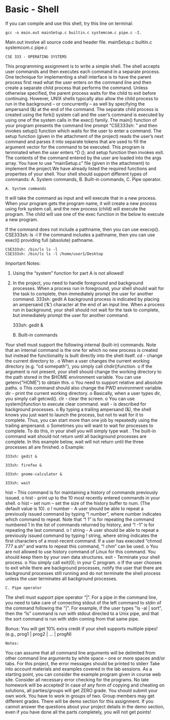 ﻿# Basic - Shell

If you can compile  and use this shell, try this line on terminal:

	gcc -o main.out mainSetup.c builtin.c systemcom.c pipe.c -I.

Main.out involve all source code and header file.
	mainSetup.c builtin.c systemcom.c pipe.c	


	CSE 333 - OPERATING SYSTEMS
	
This programming assignment is to write a simple shell. The shell accepts user commands and then executes each command
in a separate process. One technique for implementing a shell interface is to have the parent process first read what the user
enters on the command line and then create a separate child process that performs the command. Unless otherwise specified, the
parent process waits for the child to exit before continuing. However, UNIX shells typically also allow the child process to run
in the background – or concurrently – as well by specifying the ampersand (&) at the end of the command. The separate child
process is created using the fork() system call and the user’s command is executed by using one of the system calls in the
exec() family.
The main() function of your program presents the command line prompt “CSE333sh: ” and then invokes setup() function which waits
for the user to enter a command. The setup function (given in the attachment of the project) reads the user’s next command and
parses it into separate tokens that are used to fill the argument vector for the command to be executed. This program is
terminated when the user enters ^D (<CONTROL><D>); and setup function then invokes exit. The contents of the command entered by
the user are loaded into the args array. You have to use “mainSetup.c” file (given in the attachment) to implement the
project.We have already listed the required functions and properties of your shell.
	Your shell should support different types of commands:
A. System commands,
B. Built-in commands,
C. Pipe operator.

	A. System commands 

It will take the command as input and will execute that in a new process. When your program
gets the program name, it will create a new process using fork system call, and the new process (child) will execute the
program. The child will use one of the exec function in the below to execute a new program.

If the command does not include a pathname, then you can use execvp().
CSE333sh: ls -l
If the command includes a pathname, then you can use execl() providing full
(absolute) pathname.

	CSE333sh: /bin/ls ls -l
	CSE333sh: /bin/ls ls -l /home/user1/Desktop

Important Notes:

1. Using the “system” function for part A is not allowed!
2.  In the project, you need to handle foreground and background processes. When a process run in foreground, your shell should
wait for the task to complete, then immediately prompt the user for another command.
333sh: gedit
	A background process is indicated by placing an ampersand (’&’) character at the end of an input line. When a process
run in background, your shell should not wait for the task to complete, but immediately prompt the user for another command.

	333sh: gedit &


	B. Built-in commands

Your shell must support the following internal (built-in) commands. Note that an internal command is the one for which no new
process is created but instead the functionality is built directly into the shell itself.
cd <directory> - change the current directory to <directory>.
	o When a user changes the current working directory (e.g. "cd somepath"), you simply call chdir()function.
	o If the <directory> argument is not present, your shell should change the working directory to the path stored in the
$HOME environment variable. You can use getenv("HOME") to obtain this.
	o You need to support relative and absolute paths.
	o This command should also change the PWD environment variable.
dir - print the current working directory.
	o Basically, when a user types dir, you simply call getcwd().
clr - clear the screen.
	o You can use system()function to execute clear command.
wait - is described for background processes.
	o By typing a trailing ampersand (&), the shell knows you just want to launch the process, but not to wait for it to
complete. Thus, you can start more than one job by repeatedly using the trailing ampersand.
	o Sometimes you will want to wait for processes to complete. To do this, in your shell you will simply type wait . The
built-in command wait should not return until all background processes are complete. In this example below, wait will not return
until the three processes all are finished.
	o Example:
 
 	333sh: gedit &
 
 	333sh: firefox &
 
 	333sh: gnome-calculator &
 
 	333sh: wait


hist – This command is for maintaining a history of commands previously issued.
	o hist - print up to the 10 most recently entered commands in your shell.
	o hist – set num – set the size of the history buffer to num. (The default value is 10).
	o ! number - A user should be able to repeat a previously issued command by typing “! number”, where number indicates
which command to repeat.
Note that “! 1” is for repeating the command numbered 1 in the list of
commands returned by history, and “! -1” is for repeating the last command.
	o ! string - A user should be able to repeat a previously issued command by typing ! string, where string indicates the
first characters of a most-recent command. If a user has executed “chmod 777 a.sh” and wants to repeat this command, “! chm” can
be used.
	o You are not allowed to use history command of Linux for this command. You should keep them by your own data structures.
exit - Terminate your shell process.
	o You simply call exit(0); in your C program.
	o If the user chooses to exit while there are background processes, notify the user that there are background processes
still running and do not terminate the shell process unless the user terminates all background processes.

	C. Pipe operator

The shell must support pipe operator “|”. For a pipe in the command line, you need to take care of connecting stdout of
the left command to stdin of the command following the "|". For example, if the user types "ls -al | sort", then the “ls”
command is run with stdout directed to a Unix pipe, and that the sort command is run with stdin coming from that same pipe.

Bonus: You will get 10% extra credit if your shell supports multiple pipes! (e.g., prog1 | prog2 | ... | progN)

	Notes:

You can assume that all command line arguments will be delimited from other command
line arguments by white space – one or more spaces and/or tabs.
For this project, the error messages should be printed to stderr
Take into account materials and examples covered in the lab sessions. As a starting point, you can consider the example program
given in course web site.
Consider all necessary error checking for the programs.
No late homework will be accepted!
In case of any form of copying and cheating on solutions, all parties/groups will get ZERO grade. You should submit your own
work.
You have to work in groups of two. Group members may get different grades.
There will be demo section for this assignment. If you cannot answer the questions about your project details in the demo
section, even if you have done all the parts completely, you will not get points!
